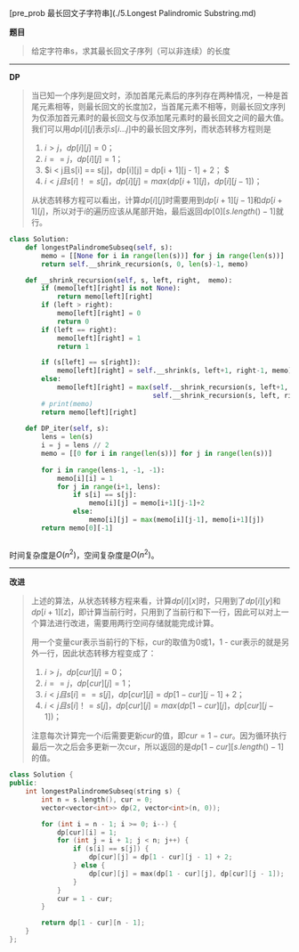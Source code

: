 [pre_prob 最长回文子字符串](./5.Longest Palindromic Substring.md)

**题目**

> 给定字符串s，求其最长回文子序列（可以非连续）的长度

----

**DP**

>当已知一个序列是回文时，添加首尾元素后的序列存在两种情况，一种是首尾元素相等，则最长回文的长度加2，当首尾元素不相等，则最长回文序列为仅添加首元素时的最长回文与仅添加尾元素时的最长回文之间的最大值。我们可以用$dp[i][j]$表示$s[i…j]$中的最长回文序列，而状态转移方程则是 
>1. $i > j，dp[i][j] = 0；$ 
>2. $i == j，dp[i][j] = 1；$ 
>3. $i < j且s[i] == s[j]，dp[i][j] = dp[i + 1][j - 1] + 2； $
>4. $i < j且s[i]！= s[j]，dp[i][j] = max(dp[i + 1][j]，dp[i][j - 1])；$
>
>从状态转移方程可以看出，计算$dp[i][j]$时需要用到$dp[i+1][j - 1]$和$dp[i + 1][j]$，所以对于$i$的遍历应该从尾部开始，最后返回$dp[0][s.length() - 1]$就行。

```python
class Solution:
	def longestPalindromeSubseq(self, s):
		memo = [[None for i in range(len(s))] for j in range(len(s))]
		return self.__shrink_recursion(s, 0, len(s)-1, memo)

	def __shrink_recursion(self, s, left, right,  memo):
		if (memo[left][right] is not None):
			return memo[left][right]
		if (left > right):
			memo[left][right] = 0
			return 0
		if (left == right):
			memo[left][right] = 1
			return 1

		if (s[left] == s[right]):
			memo[left][right] = self.__shrink(s, left+1, right-1, memo) + 2
		else:
			memo[left][right] = max(self.__shrink_recursion(s, left+1, right, memo),\
                                    self.__shrink_recursion(s, left, right-1, memo))
		# print(memo)
		return memo[left][right]
   
	def DP_iter(self, s):
		lens = len(s)
		i = j = lens // 2
		memo = [[0 for i in range(len(s))] for j in range(len(s))]
		
		for i in range(lens-1, -1, -1):
			memo[i][i] = 1
			for j in range(i+1, lens):
				if s[i] == s[j]:
					memo[i][j] = memo[i+1][j-1]+2
				else:
					memo[i][j] = max(memo[i][j-1], memo[i+1][j])
		return memo[0][-1]
   
```

时间复杂度是$O(n^2)$，空间复杂度是$O(n^2)$。

---

**改进**

>上述的算法，从状态转移方程来看，计算$dp[i][x]$时，只用到了$dp[i][y]$和$dp[i + 1][z]$，即计算当前行时，只用到了当前行和下一行，因此可以对上一个算法进行改进，需要用两行空间存储就能完成计算。
>
>用一个变量cur表示当前行的下标，cur的取值为0或1，1 - cur表示的就是另外一行，因此状态转移方程变成了： 
>
>1. $i > j，dp[cur][j] = 0； $
>2. $i == j，dp[cur][j] = 1； $
>3. $i < j且s[i] == s[j]，dp[cur][j] = dp[1 - cur][j - 1] + 2；$
>4. $i < j且s[i]！= s[j]，dp[cur][j] = max(dp[1 - cur][j]，dp[cur][j - 1])； $
>
>注意每次计算完一个$i$后需要更新$cur$的值，即$cur = 1 - cur$。因为循环执行最后一次之后会多更新一次cur，所以返回的是$dp[1 - cur][s.length() - 1]$的值。

```c++
class Solution {
public:
    int longestPalindromeSubseq(string s) {
        int n = s.length(), cur = 0;
        vector<vector<int>> dp(2, vector<int>(n, 0));

        for (int i = n - 1; i >= 0; i--) {
            dp[cur][i] = 1;
            for (int j = i + 1; j < n; j++) {
                if (s[i] == s[j]) {
                    dp[cur][j] = dp[1 - cur][j - 1] + 2;
                } else {
                    dp[cur][j] = max(dp[1 - cur][j], dp[cur][j - 1]);
                }
            }
            cur = 1 - cur;
        }

        return dp[1 - cur][n - 1];
    }
};
```



